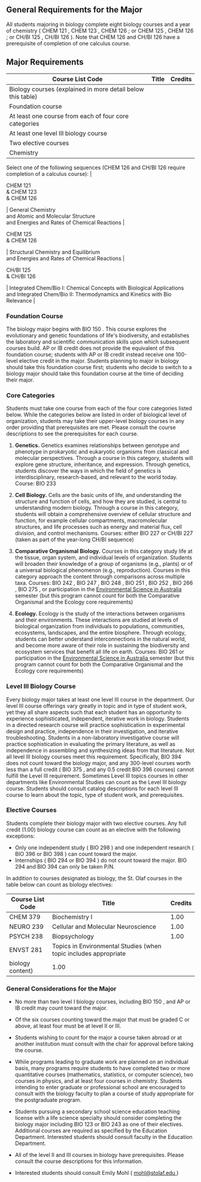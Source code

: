 ##  General Requirements for the Major

All students majoring in biology complete eight biology courses and a year of
chemistry (  CHEM 121  ,  CHEM 123  ,  CHEM 126  ; or  CHEM 125  ,  CHEM 126
; or  CH/BI 125  ,  CH/BI 126  ). Note that CHEM 126 and CH/BI 126 have a
prerequisite of completion of one calculus course.

##  Major Requirements

Course List  Code  |  Title  |  Credits  
---|---|---  
Biology courses (explained in more detail below this table)  |  
Foundation course  |  
At least one course from each of four core categories  |  
At least one level III biology course  |  
Two elective courses  |  
Chemistry  |  
Select one of the following sequences (CHEM 126 and CH/BI 126 require
completion of a calculus course):  |  
  
CHEM 121  
& CHEM 123  
& CHEM 126

|  General Chemistry  
and Atomic and Molecular Structure  
and Energies and Rates of Chemical Reactions  |  
  
CHEM 125  
& CHEM 126

|  Structural Chemistry and Equilibrium  
and Energies and Rates of Chemical Reactions  |  
  
CH/BI 125  
& CH/BI 126

|  Integrated Chem/Bio I: Chemical Concepts with Biological Applications  
and Integrated Chem/Bio II: Thermodynamics and Kinetics with Bio Relevance  |  
  
###  Foundation Course

The biology major begins with  BIO 150  _._ This course explores the
evolutionary and genetic foundations of life's biodiversity, and establishes
the laboratory and scientific communication skills upon which subsequent
courses build. AP or IB credit does not provide the equivalent of this
foundation course; students with AP or IB credit instead receive one 100-level
elective credit in the major. Students planning to major in biology should
take this foundation course first; students who decide to switch to a biology
major should take this foundation course at the time of deciding their major.

###  Core Categories

Students must take one course from each of the four core categories listed
below. While the categories below are listed in order of biological level of
organization, students may take their upper-level biology courses in any order
providing that prerequisites are met. Please consult the course descriptions
to see the prerequisites for each course.

  1. **Genetics.** Genetics examines relationships between genotype and phenotype in prokaryotic and eukaryotic organisms from classical and molecular perspectives. Through a course in this category, students will explore gene structure, inheritance, and expression. Through genetics, students discover the ways in which the field of genetics is interdisciplinary, research-based, and relevant to the world today. Course:  BIO 233 

  2. **Cell Biology.** Cells are the basic units of life, and understanding the structure and function of cells, and how they are studied, is central to understanding modern biology. Through a course in this category, students will obtain a comprehensive overview of cellular structure and function, for example cellular compartments, macromolecular structures, and life processes such as energy and material flux, cell division, and control mechanisms. Courses: either  BIO 227  or  CH/BI 227  (taken as part of the year-long CH/BI sequence) 

  3. **Comparative Organismal Biology.** Courses in this category study life at the tissue, organ system, and individual levels of organization. Students will broaden their knowledge of a group of organisms (e.g., plants) or of a universal biological phenomenon (e.g., reproduction). Courses in this category approach the content through comparisons across multiple  taxa. Courses:  BIO 242  ,  BIO 247  ,  BIO 248  ,  BIO 251  ,  BIO 252  ,  BIO 266  ,  BIO 275  , or participation in the [ Environmental Science in Australia ](http://wp.stolaf.edu/environmental-studies/environmental-science-in-australia-2/) semester (but this program cannot count for both the Comparative Organismal and the Ecology core requirements) 
  4. **Ecology.** Ecology is the study of the interactions between organisms and their environments. These interactions are studied at levels of biological organization from individuals to populations, communities, ecosystems, landscapes, and the entire biosphere. Through ecology, students can better understand interconnections in the natural world, and become more aware of their role in sustaining the biodiversity and ecosystem services that benefit all life on earth. Courses:  BIO 261  or participation in the [ Environmental Science in Australia ](http://wp.stolaf.edu/environmental-studies/environmental-science-in-australia-2/) semester (but this program cannot count for both the Comparative Organismal and the Ecology core requirements) 

###  Level III Biology Course

Every biology major takes at least one level III course in the department. Our
level III course offerings vary greatly in topic and in type of student work,
yet they all share aspects such that each student has an opportunity to
experience sophisticated, independent, iterative work in biology. Students in
a directed research course will practice sophistication in experimental design
and practice, independence in their investigation, and iterative
troubleshooting. Students in a non-laboratory investigative course will
practice sophistication in evaluating the primary literature, as well as
independence in assembling and synthesizing ideas from that literature. Not
all level III biology courses meet this requirement. Specifically,  BIO 394
does not count toward the biology major, and any 300-level courses worth less
than a full credit (  BIO 375  , and any 0.5 credit  BIO 396  courses) cannot
fulfill the Level III requirement. Sometimes Level III topics courses in other
departments like Environmental Studies can count as the Level III biology
course. Students should consult catalog descriptions for each level III course
to learn about the topic, type of student work, and prerequisites.

###  Elective Courses

Students complete their biology major with two elective courses. Any full
credit (1.00) biology course can count as an elective with the following
exceptions:

  * Only one independent study (  BIO 298  ) and one independent research (  BIO 396  or  BIO 398  ) can count toward the major. 
  * Internships (  BIO 294  or  BIO 394  ) do not count toward the major.  BIO 294  and  BIO 394  can only be taken P/N. 

In addition to courses designated as biology, the St. Olaf courses in the
table below can count as biology electives:

Course List  Code  |  Title  |  Credits  
---|---|---  
CHEM 379  |  Biochemistry I  |  1.00  
NEURO 239  |  Cellular and Molecular Neuroscience  |  1.00  
PSYCH 238  |  Biopsychology  |  1.00  
ENVST 281  |  Topics in Environmental Studies (when topic includes appropriate
biology content)  |  1.00  
  
###  General Considerations for the Major

  * No more than two level I biology courses, including  BIO 150  , and AP or IB credit may count toward the major. 

  * Of the six courses counting toward the major that must be graded C or above, at least four must be at level II or III. 

  * Students wishing to count for the major a course taken abroad or at another institution must consult with the chair for approval before taking the course. 

  * While programs leading to graduate work are planned on an individual basis, many programs require students to have completed two or more quantitative courses (mathematics, statistics, or computer science), two courses in physics, and at least four courses in chemistry. Students intending to enter graduate or professional school are encouraged to consult with the biology faculty to plan a course of study appropriate for the postgraduate program. 

  * Students pursuing a secondary school science education teaching license with a life science specialty should consider completing the biology major including  BIO 123  or  BIO 243  as one of their electives. Additional courses are required as specified by the Education Department. Interested students should consult faculty in the Education Department. 

  * All of the level II and III courses in biology have prerequisites. Please consult the course descriptions for this information. 

  * Interested students should consult Emily Mohl ( [ mohl@stolaf.edu ](mailto:mohl@stolaf.edu) ) 

